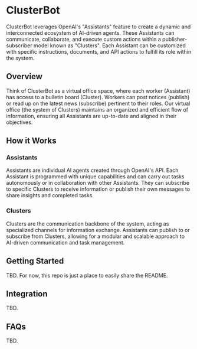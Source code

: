 # ClusterBot

ClusterBot leverages OpenAI's "Assistants" feature to create a dynamic and interconnected ecosystem of AI-driven agents. These Assistants can communicate, collaborate, and execute custom actions within a publisher-subscriber model known as "Clusters". Each Assistant can be customized with specific instructions, documents, and API actions to fulfill its role within the system.

## Overview

Think of ClusterBot as a virtual office space, where each worker (Assistant) has access to a bulletin board (Cluster). Workers can post notices (publish) or read up on the latest news (subscribe) pertinent to their roles. Our virtual office (the system of Clusters) maintains an organized and efficient flow of information, ensuring all Assistants are up-to-date and aligned in their objectives.

## How it Works

### Assistants

Assistants are individual AI agents created through OpenAI's API. Each Assistant is programmed with unique capabilities and can carry out tasks autonomously or in collaboration with other Assistants. They can subscribe to specific Clusters to receive information or publish their own messages to share insights and completed tasks.

### Clusters

Clusters are the communication backbone of the system, acting as specialized channels for information exchange. Assistants can publish to or subscribe from Clusters, allowing for a modular and scalable approach to AI-driven communication and task management.

## Getting Started

TBD. For now, this repo is just a place to easily share the README.

## Integration

TBD.

## FAQs

TBD.
